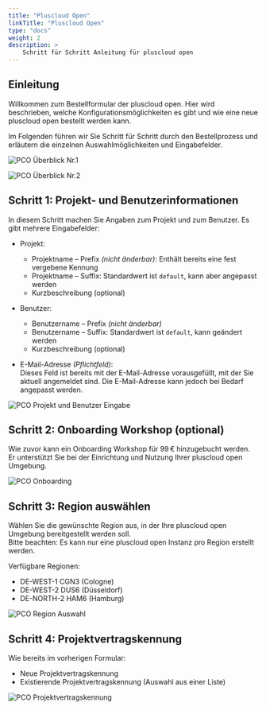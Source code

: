 ```yaml
---
title: "Pluscloud Open"
linkTitle: "Pluscloud Open"
type: "docs"
weight: 2
description: >
    Schritt für Schritt Anleitung für pluscloud open
---
```


## Einleitung

Willkommen zum Bestellformular der pluscloud open. Hier wird beschrieben, welche Konfigurationsmöglichkeiten es gibt und wie eine neue pluscloud open bestellt werden kann.

Im Folgenden führen wir Sie Schritt für Schritt durch den Bestellprozess und erläutern die einzelnen Auswahlmöglichkeiten und Eingabefelder.

![PCO Überblick Nr.1](../img/pco-overview1.png)

![PCO Überblick Nr.2](../img/pco-overview2.png)

## Schritt 1: Projekt- und Benutzerinformationen

In diesem Schritt machen Sie Angaben zum Projekt und zum Benutzer. Es gibt mehrere Eingabefelder:

- Projekt:
  - Projektname – Prefix *(nicht änderbar)*: Enthält bereits eine fest vergebene Kennung  
  - Projektname – Suffix: Standardwert ist `default`, kann aber angepasst werden  
  - Kurzbeschreibung (optional)

- Benutzer:
  - Benutzername – Prefix *(nicht änderbar)*  
  - Benutzername – Suffix: Standardwert ist `default`, kann geändert werden  
  - Kurzbeschreibung (optional)

- E-Mail-Adresse *(Pflichtfeld)*:  
  Dieses Feld ist bereits mit der E-Mail-Adresse vorausgefüllt, mit der Sie aktuell angemeldet sind. Die E-Mail-Adresse kann jedoch bei Bedarf angepasst werden.

![PCO Projekt und Benutzer Eingabe](../img/pco-project.png)

## Schritt 2: Onboarding Workshop (optional)

Wie zuvor kann ein Onboarding Workshop für 99 € hinzugebucht werden.  
Er unterstützt Sie bei der Einrichtung und Nutzung Ihrer pluscloud open Umgebung.

![PCO Onboarding](../img/pco-region.png)

## Schritt 3: Region auswählen

Wählen Sie die gewünschte Region aus, in der Ihre pluscloud open Umgebung bereitgestellt werden soll.  
Bitte beachten: Es kann nur eine pluscloud open Instanz pro Region erstellt werden.

Verfügbare Regionen:

- DE-WEST-1 CGN3 (Cologne)  
- DE-WEST-2 DUS6 (Düsseldorf)  
- DE-NORTH-2 HAM6 (Hamburg)

![PCO Region Auswahl](../img/pco-onboarding.png)

## Schritt 4: Projektvertragskennung

Wie bereits im vorherigen Formular:

- Neue Projektvertragskennung  
- Existierende Projektvertragskennung (Auswahl aus einer Liste)

![PCO Projektvertragskennung](../img/pco-existing-project.png)

